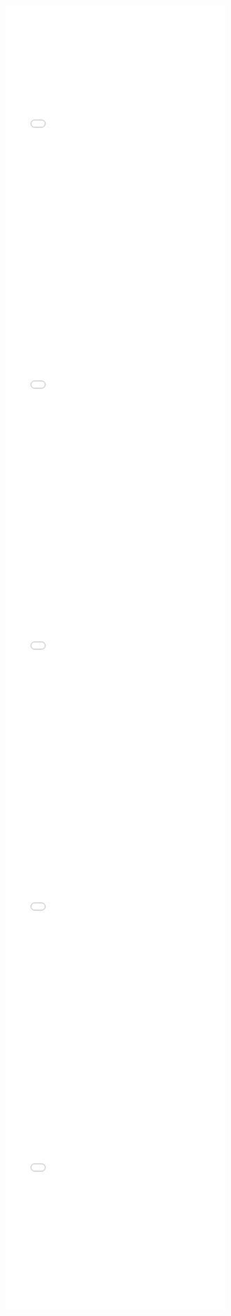 <iframe id="igraph" scrolling="no" style="border:none;" seamless="seamless" src="gantt/kindertotenlieder_01_nun_will_die_sonn.html" height="600" width="100%"></iframe>
<iframe id="igraph" scrolling="no" style="border:none;" seamless="seamless" src="gantt/kindertotenlieder_02_nun_seh_ich_wohl.html" height="600" width="100%"></iframe>
<iframe id="igraph" scrolling="no" style="border:none;" seamless="seamless" src="gantt/kindertotenlieder_03_wenn_dein_mutterlein.html" height="600" width="100%"></iframe>
<iframe id="igraph" scrolling="no" style="border:none;" seamless="seamless" src="gantt/kindertotenlieder_04_oft_denk_ich.html" height="600" width="100%"></iframe>
<iframe id="igraph" scrolling="no" style="border:none;" seamless="seamless" src="gantt/kindertotenlieder_05_in_diesem_wetter.html" height="600" width="100%"></iframe>